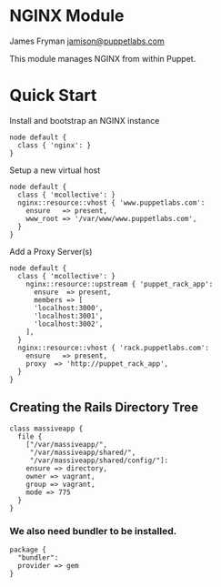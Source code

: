 # NGINX Module

James Fryman <jamison@puppetlabs.com>

This module manages NGINX from within Puppet.

# Quick Start

Install and bootstrap an NGINX instance

    node default {
      class { 'nginx': }
    }

Setup a new virtual host

    node default {
      class { 'mcollective': }
      nginx::resource::vhost { 'www.puppetlabs.com':
        ensure   => present,
        www_root => '/var/www/www.puppetlabs.com',
      }
    }

Add a Proxy Server(s)

    node default {
      class { 'mcollective': }
        nginx::resource::upstream { 'puppet_rack_app':
          ensure  => present,
          members => [
          'localhost:3000', 
          'localhost:3001',
          'localhost:3002',
        ],
      }
      nginx::resource::vhost { 'rack.puppetlabs.com':
        ensure   => present,
        proxy  => 'http://puppet_rack_app',
      }
    } 

## Creating the Rails Directory Tree

    class massiveapp {
      file {
        ["/var/massiveapp/",
         "/var/massiveapp/shared/",
         "/var/massiveapp/shared/config/"]:
        ensure => directory,
        owner => vagrant,
        group => vagrant,
        mode => 775
      }
    }

### We also need bundler to be installed.

    package {
      "bundler":
      provider => gem
    }
